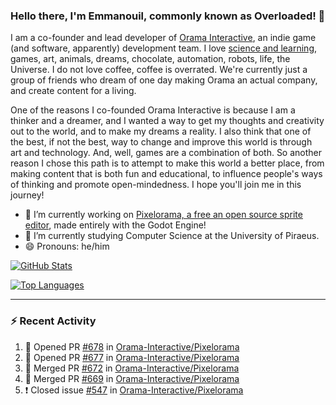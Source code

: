 ### Hello there, I'm Emmanouil, commonly known as Overloaded! 👋
I am a co-founder and lead developer of [Orama Interactive](https://www.orama-interactive.com/), an indie game (and software, apparently) development team. I love [science and learning](https://github.com/OverloadedOrama/KnowledgeBase), games, art, animals, dreams, chocolate, automation, robots, life, the Universe. I do not love coffee, coffee is overrated. We're currently just a group of friends who dream of one day making Orama an actual company, and create content for a living.

One of the reasons I co-founded Orama Interactive is because I am a thinker and a dreamer, and I wanted a way to get my thoughts and creativity out to the world, and to make my dreams a reality. I also think that one of the best, if not the best, way to change and improve this world is through art and technology. And, well, games are a combination of both. So another reason I chose this path is to attempt to make this world a better place, from making content that is both fun and educational, to influence people's ways of thinking and promote open-mindedness. I hope you'll join me in this journey!

- 🔭 I’m currently working on [Pixelorama, a free an open source sprite editor](https://github.com/Orama-Interactive/Pixelorama), made entirely with the Godot Engine!
- 🌱 I’m currently studying Computer Science at the University of Piraeus.
- 😄 Pronouns: he/him

[![GitHub Stats](https://github-readme-stats.vercel.app/api/?username=OverloadedOrama&show_icons=true&theme=merko)](https://github.com/anuraghazra/github-readme-stats)

[![Top Languages](https://github-readme-stats.vercel.app/api/top-langs/?username=OverloadedOrama&layout=compact&theme=merko)](https://github.com/anuraghazra/github-readme-stats)

---

### :zap: Recent Activity

<!--START_SECTION:activity-->
1. 💪 Opened PR [#678](https://github.com/Orama-Interactive/Pixelorama/pull/678) in [Orama-Interactive/Pixelorama](https://github.com/Orama-Interactive/Pixelorama)
2. 💪 Opened PR [#677](https://github.com/Orama-Interactive/Pixelorama/pull/677) in [Orama-Interactive/Pixelorama](https://github.com/Orama-Interactive/Pixelorama)
3. 🎉 Merged PR [#672](https://github.com/Orama-Interactive/Pixelorama/pull/672) in [Orama-Interactive/Pixelorama](https://github.com/Orama-Interactive/Pixelorama)
4. 🎉 Merged PR [#669](https://github.com/Orama-Interactive/Pixelorama/pull/669) in [Orama-Interactive/Pixelorama](https://github.com/Orama-Interactive/Pixelorama)
5. ❗️ Closed issue [#547](https://github.com/Orama-Interactive/Pixelorama/issues/547) in [Orama-Interactive/Pixelorama](https://github.com/Orama-Interactive/Pixelorama)
<!--END_SECTION:activity-->

<!--
**OverloadedOrama/OverloadedOrama** is a ✨ _special_ ✨ repository because its `README.md` (this file) appears on your GitHub profile.

Here are some ideas to get you started:

- 👯 I’m looking to collaborate on ...
- 🤔 I’m looking for help with ...
- 💬 Ask me about ...
- 📫 How to reach me: ...
- ⚡ Fun fact: ...
-->
